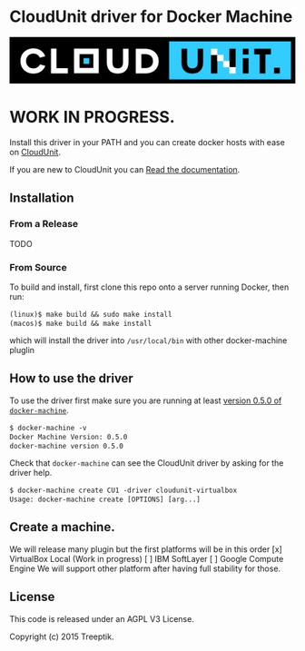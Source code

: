 # CloudUnit driver for Docker Machine 

![](https://github.com/Treeptik/CloudUnit-images/blob/master/logo-cloudunit.jpg)

# WORK IN PROGRESS. 

Install this driver in your PATH and you can create docker hosts with
ease on [CloudUnit](https://www.cloudunit.fr).

If you are new to CloudUnit you can [Read the documentation](https://github.com/Treeptik/CloudUnit).

## Installation

### From a Release

TODO

### From Source

To build and install, first clone this repo onto a server running Docker,
then run:

```
(linux)$ make build && sudo make install
(macos)$ make build && make install
```

which will install the driver into `/usr/local/bin` with other docker-machine pluglin

## How to use the driver

To use the driver first make sure you are running at least [version
0.5.0 of `docker-machine`](https://github.com/docker/machine/releases).

```
$ docker-machine -v
Docker Machine Version: 0.5.0
docker-machine version 0.5.0
```

Check that `docker-machine` can see the CloudUnit driver by asking for
the driver help.

```
$ docker-machine create CU1 -driver cloudunit-virtualbox
Usage: docker-machine create [OPTIONS] [arg...]
```

## Create a machine.

We will release many plugin but the first platforms will be in this order
[x] VirtualBox Local (Work in progress)
[ ] IBM SoftLayer
[ ] Google Compute Engine
We will support other platform after having full stability for those.

## License

This code is released under an AGPL V3 License.

Copyright (c) 2015 Treeptik.
